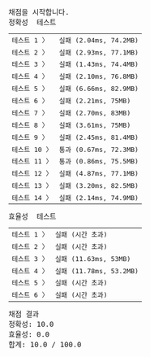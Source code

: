 <pre class="console-content"><div></div><div class="console-heading">채점을 시작합니다.</div><div class="console-message">정확성  테스트</div><table class="console-test-group" data-category="correctness"><tbody><tr data-testcase-id="18649"><td valign="top" class="td-label">테스트 1 <span>〉</span></td><td class="result failed">실패 (2.04ms, 74.2MB)</td></tr><tr data-testcase-id="18650"><td valign="top" class="td-label">테스트 2 <span>〉</span></td><td class="result failed">실패 (2.93ms, 77.1MB)</td></tr><tr data-testcase-id="18651"><td valign="top" class="td-label">테스트 3 <span>〉</span></td><td class="result failed">실패 (1.43ms, 74.4MB)</td></tr><tr data-testcase-id="18652"><td valign="top" class="td-label">테스트 4 <span>〉</span></td><td class="result failed">실패 (2.10ms, 76.8MB)</td></tr><tr data-testcase-id="18653"><td valign="top" class="td-label">테스트 5 <span>〉</span></td><td class="result failed">실패 (6.66ms, 82.9MB)</td></tr><tr data-testcase-id="18654"><td valign="top" class="td-label">테스트 6 <span>〉</span></td><td class="result failed">실패 (2.21ms, 75MB)</td></tr><tr data-testcase-id="18655"><td valign="top" class="td-label">테스트 7 <span>〉</span></td><td class="result failed">실패 (2.70ms, 83MB)</td></tr><tr data-testcase-id="18656"><td valign="top" class="td-label">테스트 8 <span>〉</span></td><td class="result failed">실패 (3.61ms, 75MB)</td></tr><tr data-testcase-id="18657"><td valign="top" class="td-label">테스트 9 <span>〉</span></td><td class="result failed">실패 (2.45ms, 81.4MB)</td></tr><tr data-testcase-id="18658"><td valign="top" class="td-label">테스트 10 <span>〉</span></td><td class="result passed">통과 (0.67ms, 72.3MB)</td></tr><tr data-testcase-id="18659"><td valign="top" class="td-label">테스트 11 <span>〉</span></td><td class="result passed">통과 (0.86ms, 75.5MB)</td></tr><tr data-testcase-id="18660"><td valign="top" class="td-label">테스트 12 <span>〉</span></td><td class="result failed">실패 (4.87ms, 77.1MB)</td></tr><tr data-testcase-id="18661"><td valign="top" class="td-label">테스트 13 <span>〉</span></td><td class="result failed">실패 (3.20ms, 82.5MB)</td></tr><tr data-testcase-id="18662"><td valign="top" class="td-label">테스트 14 <span>〉</span></td><td class="result failed">실패 (2.14ms, 74.9MB)</td></tr></tbody></table><div class="console-message">효율성  테스트</div><table class="console-test-group" data-category="effectiveness"><tbody><tr data-testcase-id="18665"><td valign="top" class="td-label">테스트 1 <span>〉</span></td><td class="result failed">실패 (시간 초과)</td></tr><tr data-testcase-id="18666"><td valign="top" class="td-label">테스트 2 <span>〉</span></td><td class="result failed">실패 (시간 초과)</td></tr><tr data-testcase-id="18667"><td valign="top" class="td-label">테스트 3 <span>〉</span></td><td class="result failed">실패 (11.63ms, 53MB)</td></tr><tr data-testcase-id="18668"><td valign="top" class="td-label">테스트 4 <span>〉</span></td><td class="result failed">실패 (11.78ms, 53.2MB)</td></tr><tr data-testcase-id="18669"><td valign="top" class="td-label">테스트 5 <span>〉</span></td><td class="result failed">실패 (시간 초과)</td></tr><tr data-testcase-id="18670"><td valign="top" class="td-label">테스트 6 <span>〉</span></td><td class="result failed">실패 (시간 초과)</td></tr></tbody></table><div class="console-heading">채점 결과</div><div class="console-message">정확성: 10.0</div><div class="console-message">효율성: 0.0</div><div class="console-message">합계: 10.0 / 100.0</div></pre>